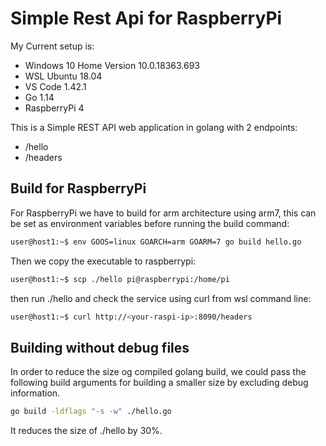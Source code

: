 # Simple Rest Api for RaspberryPi

My Current setup is:

- Windows 10 Home Version 10.0.18363.693
- WSL Ubuntu 18.04
- VS Code 1.42.1
- Go 1.14
- RaspberryPi 4

This is a Simple REST API web application in golang with 2 endpoints:

- /hello
- /headers

## Build for RaspberryPi

For RaspberryPi we have to build for arm architecture using arm7, this can be set as environment variables before running the build command:

```bash
user@host1:~$ env GOOS=linux GOARCH=arm GOARM=7 go build hello.go
```

Then we copy the executable to raspberrypi:

```bash
user@host1:~$ scp ./hello pi@raspberrypi:/home/pi
```

then run ./hello and check the service using curl from wsl command line:

```bash
user@host1:~$ curl http://<your-raspi-ip>:8090/headers
```

## Building without debug files

In order to reduce the size og compiled golang build, we could pass the following build arguments for building a smaller size by excluding debug information.

```bash
go build -ldflags "-s -w" ./hello.go
```

It reduces the size of ./hello by 30%.
